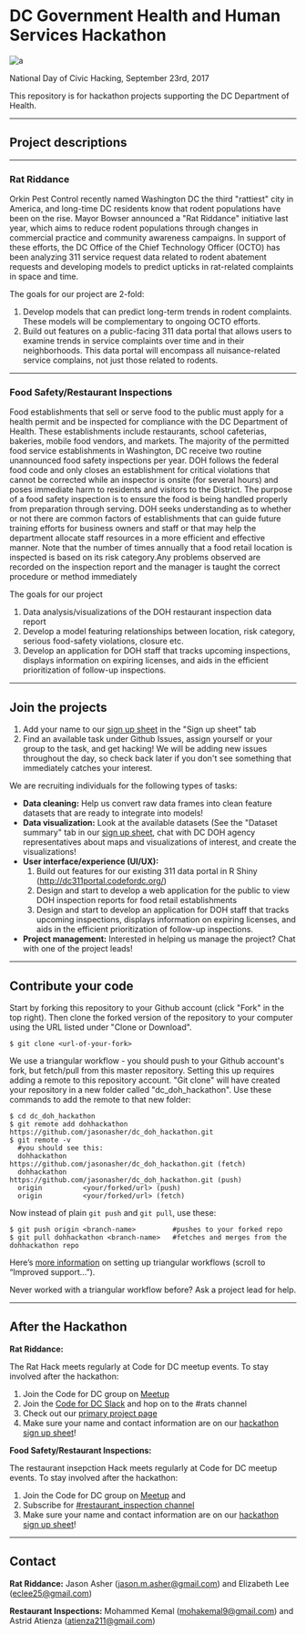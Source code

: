 # DC Government Health and Human Services Hackathon
![a](https://user-images.githubusercontent.com/23619819/30629730-7a274c62-9dab-11e7-860b-921895f6e839.PNG)

National Day of Civic Hacking, September 23rd, 2017

This repository is for hackathon projects supporting the DC Department of Health.

***
## Project descriptions
***
### Rat Riddance
Orkin Pest Control recently named Washington DC the third "rattiest" city in America, and long-time DC residents know that rodent populations have been on the rise. Mayor Bowser announced a "Rat Riddance" initiative last year, which aims to reduce rodent populations through changes in commercial practice and community awareness campaigns. In support of these efforts, the DC Office of the Chief Technology Officer (OCTO) has been analyzing 311 service request data related to rodent abatement requests and developing models to predict upticks in rat-related complaints in space and time.

The goals for our project are 2-fold:
  1. Develop models that can predict long-term trends in rodent complaints. These models will be complementary to ongoing OCTO efforts.
  2. Build out features on a public-facing 311 data portal that allows users to examine trends in service complaints over time and in their neighborhoods. This data portal will encompass all nuisance-related service complains, not just those related to rodents.
***
### Food Safety/Restaurant Inspections
Food establishments that sell or serve food to the public must apply for a health permit and be inspected for compliance with the DC Department of Health. These establishments include restaurants, school cafeterias, bakeries, mobile food vendors, and markets. The majority of the permitted food service establishments in Washington, DC receive two routine unannounced food safety inspections per year. DOH follows the federal food code and only closes an establishment for critical violations that cannot be corrected while an inspector is onsite (for several hours) and poses immediate harm to residents and visitors to the District. The purpose of a food safety inspection is to ensure the food is being handled properly from preparation through serving. DOH seeks understanding as to whether or not there are common factors of establishments that can guide future training efforts for business owners and staff or that may help the department allocate staff resources in a more efficient and effective manner. Note that the number of times annually that a food retail location is inspected is based on its risk category.Any problems observed are recorded on the inspection report and the manager is taught the correct procedure or method immediately

The goals for our project
  1. Data analysis/visualizations of the DOH restaurant inspection data report
  2. Develop a model featuring relationships between location, risk category, serious food-safety violations, closure etc.
  3. Develop an application for DOH staff that tracks upcoming  inspections, displays information on expiring licenses, and aids in the efficient prioritization of follow-up inspections.


***
## Join the projects

1. Add your name to our [sign up sheet](https://docs.google.com/spreadsheets/d/1dp82BlwxMHGIiNPjfspWBkp_K1SZox0PXug8J8aOssU/edit?usp=sharing) in the "Sign up sheet" tab
2. Find an available task under Github Issues, assign yourself or your group to the task, and get hacking! We will be adding new issues throughout the day, so check back later if you don't see something that immediately catches your interest.

We are recruiting individuals for the following types of tasks:

* **Data cleaning:** Help us convert raw data frames into clean feature datasets that are ready to integrate into models!
* **Data visualization:** Look at the available datasets (See the "Dataset summary" tab in our [sign up sheet](https://docs.google.com/spreadsheets/d/1dp82BlwxMHGIiNPjfspWBkp_K1SZox0PXug8J8aOssU/edit?usp=sharing), chat with DC DOH agency representatives about maps and visualizations of interest, and create the visualizations!
* **User interface/experience (UI/UX):**
  1. Build out features for our existing 311 data portal in R Shiny (http://dc311portal.codefordc.org/)
  2. Design and start to develop a web application for the public to view DOH inspection reports for food retail establishments  
  3. Design and start to develop an application for DOH staff that tracks upcoming inspections, displays information on expiring licenses, and aids in the efficient prioritization of follow-up inspections.
* **Project management:** Interested in helping us manage the project? Chat with one of the project leads!

***
## Contribute your code

Start by forking this repository to your Github account (click "Fork" in the top right).
Then clone the forked version of the repository to your computer using the URL listed under "Clone or Download".
```
$ git clone <url-of-your-fork>
```
We use a triangular workflow - you should push to your Github account's fork, but fetch/pull from this master repository. Setting this up requires adding a remote to this repository account. "Git clone" will have created your repository in a new folder called "dc_doh_hackathon". Use these commands to add the remote to that new folder:
```
$ cd dc_doh_hackathon
$ git remote add dohhackathon https://github.com/jasonasher/dc_doh_hackathon.git
$ git remote -v
  #you should see this:
  dohhackathon       https://github.com/jasonasher/dc_doh_hackathon.git (fetch)
  dohhackathon       https://github.com/jasonasher/dc_doh_hackathon.git (push)
  origin          <your/forked/url> (push)
  origin          <your/forked/url> (fetch)
```
Now instead of plain `git push` and `git pull`, use these:

```
$ git push origin <branch-name>         #pushes to your forked repo
$ git pull dohhackathon <branch-name>   #fetches and merges from the dohhackathon repo
```
Here’s [more information](https://github.com/blog/2042-git-2-5-including-multiple-worktrees-and-triangular-workflows#improved-support-for-triangular-workflows) on setting up triangular workflows (scroll to “Improved support…”).

Never worked with a triangular workflow before? Ask a project lead for help.
***
## After the Hackathon

**Rat Riddance:**

The Rat Hack meets regularly at Code for DC meetup events. To stay involved after the hackathon:
  1. Join the Code for DC group on [Meetup](https://www.meetup.com/)
  2. Join the [Code for DC Slack](https://codefordc.org/joinslack) and hop on to the #rats channel
  3. Check out our [primary project page](https://eclee25.github.io/the-rat-hack/)
  4. Make sure your name and contact information are on our [hackathon sign up sheet](https://docs.google.com/spreadsheets/d/1dp82BlwxMHGIiNPjfspWBkp_K1SZox0PXug8J8aOssU/edit?usp=sharing)!


**Food Safety/Restaurant Inspections:**

  The restaurant insepction Hack meets regularly at Code for DC meetup events. To stay involved after the hackathon:

  1. Join the Code for DC group on [Meetup](https://www.meetup.com/) and
  3. Subscribe for [#restaurant_inspection channel](https://codefordc.slack.com/messages/C221SGTKJ/search/in:%23restaurant_inspection/)
  3. Make sure your name and contact information are on our [hackathon sign up sheet](https://docs.google.com/spreadsheets/d/1dp82BlwxMHGIiNPjfspWBkp_K1SZox0PXug8J8aOssU/edit?usp=sharing)!


***
## Contact

**Rat Riddance:** Jason Asher (jason.m.asher@gmail.com) and Elizabeth Lee (eclee25@gmail.com)

**Restaurant Inspections:** Mohammed Kemal (mohakemal9@gmail.com) and Astrid Atienza (atienza211@gmail.com)
